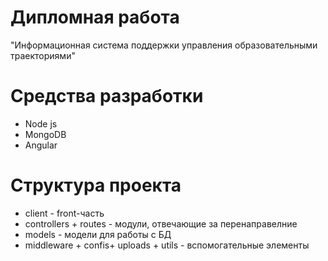 # Дипломная работа 
"Информационная система поддержки управления образовательными траекториями"

# Средства разработки
* Node js
* MongoDB
* Angular

# Структура проекта
* client - front-часть
* controllers + routes - модули, отвечающие за перенаправелние
* models - модели для работы с БД
* middleware + confis+ uploads + utils - вспомогательные элементы

